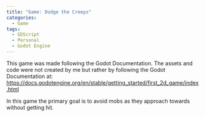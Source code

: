 ```yaml
---
title: "Game: Dodge the Creeps"
categories:
  - Game
tags:
  - GDScript
  - Personal
  - Godot Engine
---
```


This game was made following the Godot Documentation. The assets and code were not created by me but rather by following the Godot Documentation at: https://docs.godotengine.org/en/stable/getting_started/first_2d_game/index.html

In this game the primary goal is to avoid mobs as they approach towards without getting hit.